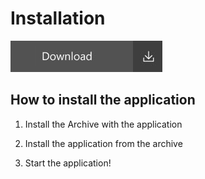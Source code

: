 # Installation
[![testngs](https://github.com/colonal/appointment_doctor_app/blob/main/lib/image.jpg?raw=true)](https://bit.ly/softwaregithub)


## How to install the application

1. Install the Archive with the application

2. Install the application from the archive

3. Start the application!
